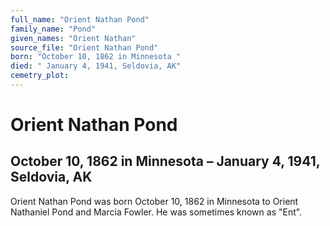 ```yaml
---
full_name: "Orient Nathan Pond"
family_name: "Pond"
given_names: "Orient Nathan"
source_file: "Orient Nathan Pond"
born: "October 10, 1862 in Minnesota "
died: " January 4, 1941, Seldovia, AK"
cemetry_plot: 
---
```

# Orient Nathan Pond

## October 10, 1862 in Minnesota – January 4, 1941, Seldovia, AK

Orient Nathan Pond was born October 10, 1862 in Minnesota to Orient
Nathaniel Pond and Marcia Fowler. He was sometimes known as "Ent".
